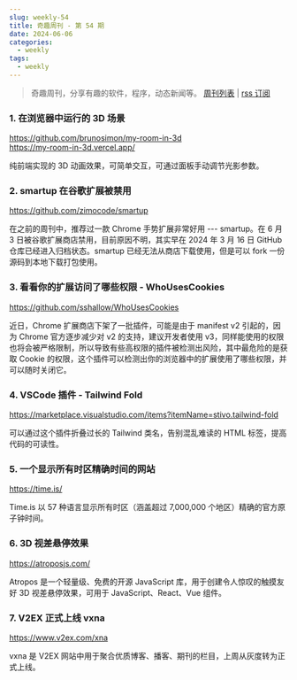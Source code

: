 ```yaml
---
slug: weekly-54
title: 奇趣周刊 - 第 54 期
date: 2024-06-06
categories:
  - weekly
tags:
  - weekly
---
```


> 奇趣周刊，分享有趣的软件，程序，动态新闻等。 [周刊列表](/categories/weekly/) | [rss 订阅](/categories/weekly/index.xml)

### 1. 在浏览器中运行的 3D 场景

https://github.com/brunosimon/my-room-in-3d  
https://my-room-in-3d.vercel.app/  

纯前端实现的 3D 动画效果，可简单交互，可通过面板手动调节光影参数。

### 2. smartup 在谷歌扩展被禁用

https://github.com/zimocode/smartup

在之前的周刊中，推荐过一款 Chrome 手势扩展非常好用 --- smartup。在 6 月 3 日被谷歌扩展商店禁用，目前原因不明，其实早在 2024 年 3 月 16 日 GitHub 仓库已经进入归档状态。smartup 已经无法从商店下载使用，但是可以 fork 一份源码到本地下载打包使用。

### 3. 看看你的扩展访问了哪些权限 - WhoUsesCookies

https://github.com/sshallow/WhoUsesCookies

近日，Chrome 扩展商店下架了一批插件，可能是由于 manifest v2 引起的，因为 Chrome 官方逐步减少对 v2 的支持，建议开发者使用 v3，同样能使用的权限也将会被严格限制，所以导致有些高权限的插件被检测出风险，其中最危险的是获取 Cookie 的权限，这个插件可以检测出你的浏览器中的扩展使用了哪些权限，并可以随时关闭它。

### 4. VSCode 插件 - Tailwind Fold

https://marketplace.visualstudio.com/items?itemName=stivo.tailwind-fold

可以通过这个插件折叠过长的 Tailwind 类名，告别混乱难读的 HTML 标签，提高代码的可读性。

### 5. 一个显示所有时区精确时间的网站

https://time.is/

Time.is 以 57 种语言显示所有时区（涵盖超过 7,000,000 个地区）精确的官方原子钟时间。

### 6. 3D 视差悬停效果

https://atroposjs.com/

Atropos 是一个轻量级、免费的开源 JavaScript 库，用于创建令人惊叹的触摸友好 3D 视差悬停效果，可用于 JavaScript、React、Vue 组件。

### 7. V2EX 正式上线 vxna 

https://www.v2ex.com/xna

vxna 是 V2EX 网站中用于聚合优质博客、播客、期刊的栏目，上周从灰度转为正式上线。